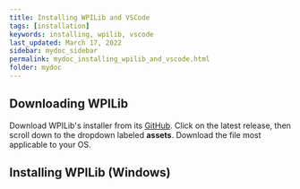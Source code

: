 ```yaml
---
title: Installing WPILib and VSCode
tags: [installation]
keywords: installing, wpilib, vscode
last_updated: March 17, 2022
sidebar: mydoc_sidebar
permalink: mydoc_installing_wpilib_and_vscode.html
folder: mydoc
---
```


## Downloading WPILib

Download WPILib's installer from its [GitHub](https://github.com/wpilibsuite/allwpilib/releases). Click on the latest release, then scroll down to the dropdown labeled **assets**. Download the file most applicable to your OS.

## Installing WPILib (Windows)

